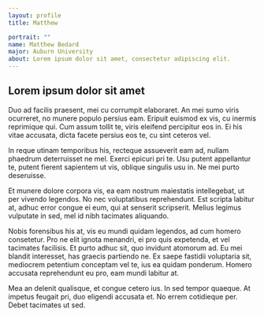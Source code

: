 ```yaml
---
layout: profile
title: Matthew

portrait: ""
name: Matthew Bedard
major: Auburn University
about: Lorem ipsum dolor sit amet, consectetur adipiscing elit.
---
```

## Lorem ipsum dolor sit amet

Duo ad facilis praesent, mei cu corrumpit elaboraret. An mei sumo viris ocurreret, no munere populo persius eam. Eripuit euismod ex vis, cu inermis reprimique qui. Cum assum tollit te, viris eleifend percipitur eos in. Ei his vitae accusata, dicta facete persius eos te, cu sint ceteros vel.

In reque utinam temporibus his, recteque assueverit eam ad, nullam phaedrum deterruisset ne mel. Exerci epicuri pri te. Usu putent appellantur te, putent fierent sapientem ut vis, oblique singulis usu in. Ne mei purto deseruisse.

Et munere dolore corpora vis, ea eam nostrum maiestatis intellegebat, ut per vivendo legendos. No nec voluptatibus reprehendunt. Est scripta labitur at, adhuc error congue ei eum, qui at senserit scripserit. Melius legimus vulputate in sed, mel id nibh tacimates aliquando.

Nobis forensibus his at, vis eu mundi quidam legendos, ad cum homero consetetur. Pro ne elit ignota menandri, ei pro quis expetenda, et vel tacimates facilisis. Et purto adhuc sit, quo invidunt atomorum ad. Eu mei blandit interesset, has graecis partiendo ne. Ex saepe fastidii voluptaria sit, mediocrem petentium conceptam vel te, ius ea quidam ponderum. Homero accusata reprehendunt eu pro, eam mundi labitur at.

Mea an delenit qualisque, et congue cetero ius. In sed tempor quaeque. At impetus feugait pri, duo eligendi accusata et. No errem cotidieque per. Debet tacimates ut sed.
